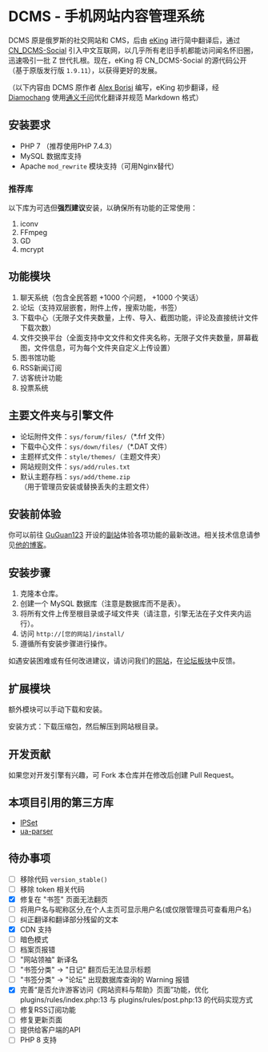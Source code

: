 # DCMS - 手机网站内容管理系统

DCMS 原是俄罗斯的社交网站和 CMS，后由 [eKing](https://github.com/eKing-one) 进行简中翻译后，通过 [CN_DCMS-Social](http://dcms.net.cn/) 引入中文互联网，以几乎所有老旧手机都能访问闻名怀旧圈，迅速吸引一批 Z 世代扎根。现在，eKing 将 CN_DCMS-Social 的源代码公开（基于原版发行版 `1.9.11`），以获得更好的发展。

（以下内容由 DCMS 原作者 [Alex Borisi](mailto:alex-borisi@ya.ru) 编写，eKing 初步翻译，经 [Diamochang](https://github.com/Diamochang) 使用[通义千问](https://tongyi.aliyun.com/qianwen)优化翻译并规范 Markdown 格式）

## 安装要求

- PHP 7 （推荐使用PHP 7.4.3）
- MySQL 数据库支持
- Apache `mod_rewrite` 模块支持（可用Nginx替代）

### 推荐库

以下库为可选但**强烈建议**安装，以确保所有功能的正常使用：

1. iconv
2. FFmpeg
3. GD
4. mcrypt

## 功能模块

1. 聊天系统（包含全民答题 +1000 个问题， +1000 个笑话）
2. 论坛（支持双层嵌套，附件上传，搜索功能，书签）
3. 下载中心（无限子文件夹数量，上传、导入、截图功能，评论及直接统计文件下载次数）
4. 文件交换平台（全面支持中文文件和文件夹名称，无限子文件夹数量，屏幕截图，文件信息，可为每个文件夹自定义上传设置）
5. 图书馆功能
6. RSS新闻订阅
7. 访客统计功能
8. 投票系统

## 主要文件夹与引擎文件

- 论坛附件文件：`sys/forum/files/`（*.frf 文件）
- 下载中心文件：`sys/down/files/`（*.DAT 文件）
- 主题样式文件：`style/themes/`（主题文件夹）
- 网站规则文件：`sys/add/rules.txt`
- 默认主题存档：`sys/add/theme.zip`（用于管理员安装或替换丢失的主题文件）

## 安装前体验

你可以前往 [GuGuan123](https://github.com/guguan123/) 开设的[副站](https://dcms.myredirect.us/)体验各项功能的最新改进。相关技术信息请参见[他的博客](http://u5a.cn/B8Ng5)。

## 安装步骤

1. 克隆本仓库。
2. 创建一个 MySQL 数据库（注意是数据库而不是表）。
3. 将所有文件上传至根目录或子域文件夹（请注意，引擎无法在子文件夹内运行）。
4. 访问 `http://[您的网站]/install/`
5. 遵循所有安装步骤进行操作。

如遇安装困难或有任何改进建议，请访问我们的[网站](http://dcms.net.cn/)，在[论坛板块](https://dcms.net.cn/forum/12/20/)中反馈。

## 扩展模块

额外模块可以手动下载和安装。

安装方式：下载压缩包，然后解压到网站根目录。

## 开发贡献

如果您对开发引擎有兴趣，可 Fork 本仓库并在修改后创建 Pull Request。

## 本项目引用的第三方库

- [IPSet](https://github.com/wikimedia/ipset)
- [ua-parser](https://github.com/ua-parser/uap-php)

## 待办事项

- [ ] 移除代码 `version_stable()`
- [ ] 移除 token 相关代码
- [x] 修复在 "书签" 页面无法翻页
- [ ] 将用户名与昵称区分,在个人主页可显示用户名(或仅限管理员可查看用户名)
- [ ] 纠正翻译和翻译部分残留的文本
- [x] CDN 支持
- [ ] 暗色模式
- [ ] 档案页报错
- [ ] "网站领袖" 新译名
- [ ] "书签分类" -> "日记" 翻页后无法显示标题
- [ ] "书签分类" -> "论坛" 出现数据库查询的 Warning 报错
- [x] 完善“是否允许游客访问《网站资料与帮助》页面”功能，优化 plugins/rules/index.php:13 与 plugins/rules/post.php:13 的代码实现方式
- [ ] 修复RSS订阅功能
- [ ] 修复更新页面
- [ ] 提供给客户端的API
- [ ] PHP 8 支持
